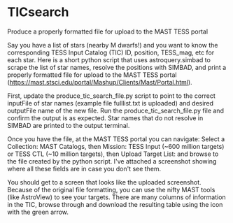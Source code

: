 # TICsearch
Produce a properly formatted file for upload to the MAST TESS portal

Say you have a list of stars (nearby M dwarfs!) and you want to know the corresponding TESS Input Catalog (TIC) ID, position, TESS_mag, etc for each star. Here is a short python script that uses astroquery.simbad to scrape the list of star names, resolve the positions with SIMBAD, and print a properly formatted file for upload to the MAST TESS portal (https://mast.stsci.edu/portal/Mashup/Clients/Mast/Portal.html). 

First, update the produce_tic_search_file.py script to point to the correct inputFile of star names (example file fulllist.txt is uploaded) and desired outputFile name of the new file. Run the produce_tic_search_file.py file and confirm the output is as expected. Star names that do not resolve in SIMBAD are printed to the output terminal.

Once you have the file, at the MAST TESS portal you can navigate:
  Select a Collection: MAST Catalogs, then 
  Mission: TESS Input (~600 million targets) or TESS CTL (~10 million targets), then
  Upload Target List: and browse to the file created by the python script. I've attached a screenshot showing where all these fields are in case you don't see them.
  
You should get to a screen that looks like the uploaded screenshot. Because of the original file formatting, you can use the nifty MAST tools (like AstroView) to see your targets. There are many columns of information in the TIC, browse through and download the resulting table using the icon with the green arrow. 
